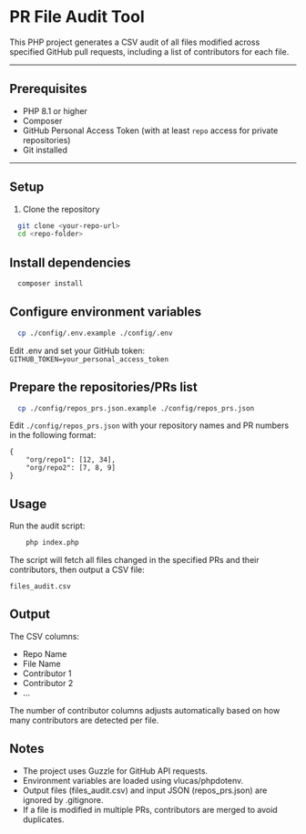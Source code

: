 # PR File Audit Tool

This PHP project generates a CSV audit of all files modified across specified GitHub pull requests, including a list of contributors for each file.

---

## Prerequisites

- PHP 8.1 or higher
- Composer
- GitHub Personal Access Token (with at least `repo` access for private repositories)
- Git installed

---

## Setup

1. Clone the repository

```bash
  git clone <your-repo-url>
  cd <repo-folder>
```

## Install dependencies
```bash
  composer install
```

## Configure environment variables
```bash
  cp ./config/.env.example ./config/.env
```

Edit .env and set your GitHub token:
`GITHUB_TOKEN=your_personal_access_token`

## Prepare the repositories/PRs list
```bash  
  cp ./config/repos_prs.json.example ./config/repos_prs.json
```

Edit `./config/repos_prs.json` with your repository names and PR numbers in the following format:
```
{
    "org/repo1": [12, 34],
    "org/repo2": [7, 8, 9]
}
```

## Usage
Run the audit script:
```bash
    php index.php
```

The script will fetch all files changed in the specified PRs and their contributors, then output a CSV file:

`files_audit.csv`

## Output
The CSV columns:
- Repo Name
- File Name
- Contributor 1
- Contributor 2
- ...

The number of contributor columns adjusts automatically based on how many contributors are detected per file.

## Notes
- The project uses Guzzle for GitHub API requests.
- Environment variables are loaded using vlucas/phpdotenv.
- Output files (files_audit.csv) and input JSON (repos_prs.json) are ignored by .gitignore.
- If a file is modified in multiple PRs, contributors are merged to avoid duplicates.

